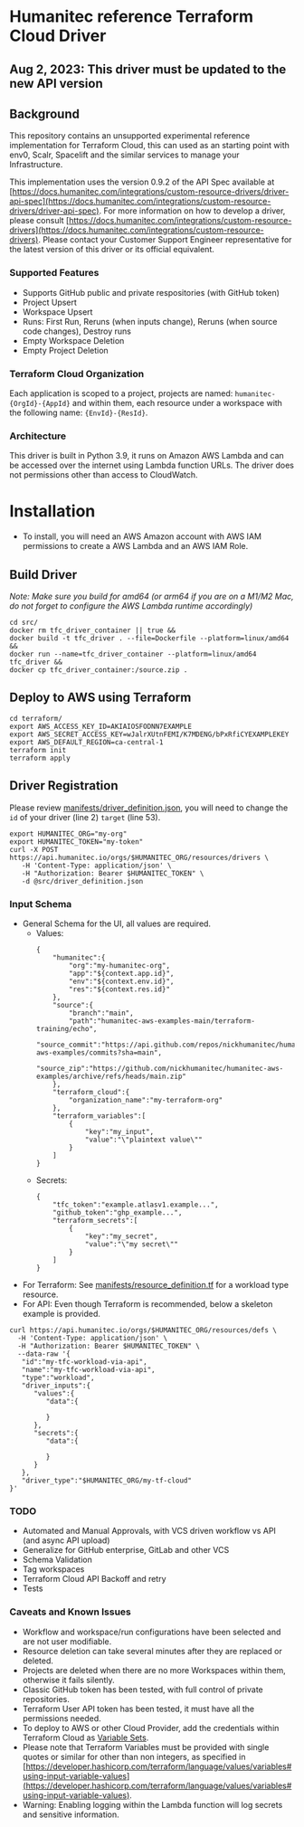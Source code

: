# Humanitec reference Terraform Cloud Driver

## Aug 2, 2023: This driver must be updated to the new API version

## Background
This repository contains an unsupported experimental reference implementation for Terraform Cloud, this can used as an starting point with env0, Scalr, Spacelift and the similar services to manage your Infrastructure.

This implementation uses the version 0.9.2 of the API Spec available at [https://docs.humanitec.com/integrations/custom-resource-drivers/driver-api-spec](https://docs.humanitec.com/integrations/custom-resource-drivers/driver-api-spec).
For more information on how to develop a driver, please consult [https://docs.humanitec.com/integrations/custom-resource-drivers](https://docs.humanitec.com/integrations/custom-resource-drivers).
Please contact your Customer Support Engineer representative for the latest version of this driver or its official equivalent.

### Supported Features
* Supports GitHub public and private respositories (with GitHub token)
* Project Upsert
* Workspace Upsert
* Runs: First Run, Reruns (when inputs change), Reruns (when source code changes), Destroy runs
* Empty Workspace Deletion
* Empty Project Deletion

### Terraform Cloud Organization
Each application is scoped to a project, projects are named: `humanitec-{OrgId}-{AppId}` and within them, each resource under a workspace with the following name: `{EnvId}-{ResId}`.

### Architecture
This driver is built in Python 3.9, it runs on Amazon AWS Lambda and can be accessed over the internet using Lambda function URLs. The driver does not permissions other than access to CloudWatch.

# Installation
* To install, you will need an AWS Amazon account with AWS IAM permissions to create a AWS Lambda and an AWS IAM Role.

## Build Driver
_Note: Make sure you build for amd64 (or arm64 if you are on a M1/M2 Mac, do not forget to configure the AWS Lambda runtime accordingly)_
```
cd src/
docker rm tfc_driver_container || true &&
docker build -t tfc_driver . --file=Dockerfile --platform=linux/amd64 &&
docker run --name=tfc_driver_container --platform=linux/amd64 tfc_driver &&
docker cp tfc_driver_container:/source.zip .
```

## Deploy to AWS using Terraform
```
cd terraform/
export AWS_ACCESS_KEY_ID=AKIAIOSFODNN7EXAMPLE
export AWS_SECRET_ACCESS_KEY=wJalrXUtnFEMI/K7MDENG/bPxRfiCYEXAMPLEKEY
export AWS_DEFAULT_REGION=ca-central-1
terraform init
terraform apply
```

## Driver Registration
Please review [manifests/driver_definition.json](manifests/driver_definition.json), you will need to change the `id` of your driver (line 2) `target` (line 53).
```
export HUMANITEC_ORG="my-org"
export HUMANITEC_TOKEN="my-token"
curl -X POST https://api.humanitec.io/orgs/$HUMANITEC_ORG/resources/drivers \
   -H 'Content-Type: application/json' \
   -H "Authorization: Bearer $HUMANITEC_TOKEN" \
   -d @src/driver_definition.json
```

### Input Schema
* General Schema for the UI, all values are required.
  - Values:
    ```
    {
        "humanitec":{
            "org":"my-humanitec-org",
            "app":"${context.app.id}",
            "env":"${context.env.id}",
            "res":"${context.res.id}"
        },
        "source":{
            "branch":"main",
            "path":"humanitec-aws-examples-main/terraform-training/echo",
            "source_commit":"https://api.github.com/repos/nickhumanitec/humanitec-aws-examples/commits?sha=main",
            "source_zip":"https://github.com/nickhumanitec/humanitec-aws-examples/archive/refs/heads/main.zip"
        },
        "terraform_cloud":{
            "organization_name":"my-terraform-org"
        },
        "terraform_variables":[
            {
                "key":"my_input",
                "value":"\"plaintext value\""
            }
        ]
    }
    ```
  - Secrets:
    ```
    {
        "tfc_token":"example.atlasv1.example...",
        "github_token":"ghp_example...",
        "terraform_secrets":[
            {
                "key":"my_secret",
                "value":"\"my secret\""
            }
        ]
    }
    ```
* For Terraform: See [manifests/resource_definition.tf](manifests/resource_definition.tf) for a workload type resource.
* For API: Even though Terraform is recommended, below a skeleton example is provided.
```
curl https://api.humanitec.io/orgs/$HUMANITEC_ORG/resources/defs \
  -H 'Content-Type: application/json' \
  -H "Authorization: Bearer $HUMANITEC_TOKEN" \
  --data-raw '{
   "id":"my-tfc-workload-via-api",
   "name":"my-tfc-workload-via-api",
   "type":"workload",
   "driver_inputs":{
      "values":{
         "data":{

         }
      },
      "secrets":{
         "data":{

         }
      }
   },
   "driver_type":"$HUMANITEC_ORG/my-tf-cloud"
}'
```

### TODO
* Automated and Manual Approvals, with VCS driven workflow vs API (and async API upload)
* Generalize for GitHub enterprise, GitLab and other VCS
* Schema Validation
* Tag workspaces
* Terraform Cloud API Backoff and retry
* Tests

### Caveats and Known Issues
* Workflow and workspace/run configurations have been selected and are not user modifiable.
* Resource deletion can take several minutes after they are replaced or deleted.
* Projects are deleted when there are no more Workspaces within them, otherwise it fails silently.
* Classic GitHub token has been tested, with full control of private repositories.
* Terraform User API token has been tested, it must have all the permissions needed.
* To deploy to AWS or other Cloud Provider, add the credentials within Terraform Cloud as [Variable Sets](https://developer.hashicorp.com/terraform/tutorials/cloud/cloud-multiple-variable-sets).
* Please note that Terraform Variables must be provided with single quotes or similar for other than non integers, as specified in [https://developer.hashicorp.com/terraform/language/values/variables#using-input-variable-values](https://developer.hashicorp.com/terraform/language/values/variables#using-input-variable-values).
* Warning: Enabling logging within the Lambda function will log secrets and sensitive information.
